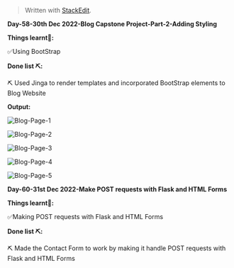 ﻿<!DOCTYPE html>
<html>

<head>
  <meta charset="utf-8">
  <meta name="viewport" content="width=device-width, initial-scale=1.0">
  <link rel="stylesheet" href="https://stackedit.io/style.css" />
</head>

<body class="stackedit">
  <div class="stackedit__html"><blockquote>
<p>Written with <a href="https://stackedit.io/">StackEdit</a>.</p>
</blockquote>
<p><strong>Day-58-30th Dec 2022-Blog Capstone Project-Part-2-Adding Styling</strong></p>
<p><strong>Things learnt📝:</strong></p>
<p>✅Using BootStrap</p>
<p><strong>Done list ⛏️:</strong></p>
<p>⛏️ Used Jinga to render templates and incorporated BootStrap elements to Blog Website</p>
<p><strong>Output:</strong></p>
<p><img src="https://i.imgur.com/NErMzcr.png" alt="Blog-Page-1"></p>
<p><img src="https://i.imgur.com/D3Eg9eb.png" alt="Blog-Page-2"></p>
<p><img src="https://i.imgur.com/B5z9Unr.png" alt="Blog-Page-3"></p>
<p><img src="https://i.imgur.com/sDZrTqX.png" alt="Blog-Page-4"></p>
<p><img src="https://i.imgur.com/xXHG0xl.png" alt="Blog-Page-5"></p>
</div>
<p><strong>Day-60-31st Dec 2022-Make POST requests with Flask and HTML Forms</strong></p>
<p><strong>Things learnt📝:</strong></p>
<p>✅Making POST requests with Flask and HTML Forms</p>
<p><strong>Done list ⛏️:</strong></p>
<p>⛏️ Made the Contact Form to work by making it handle POST requests with Flask and HTML Forms</p>
</body>

</html>
